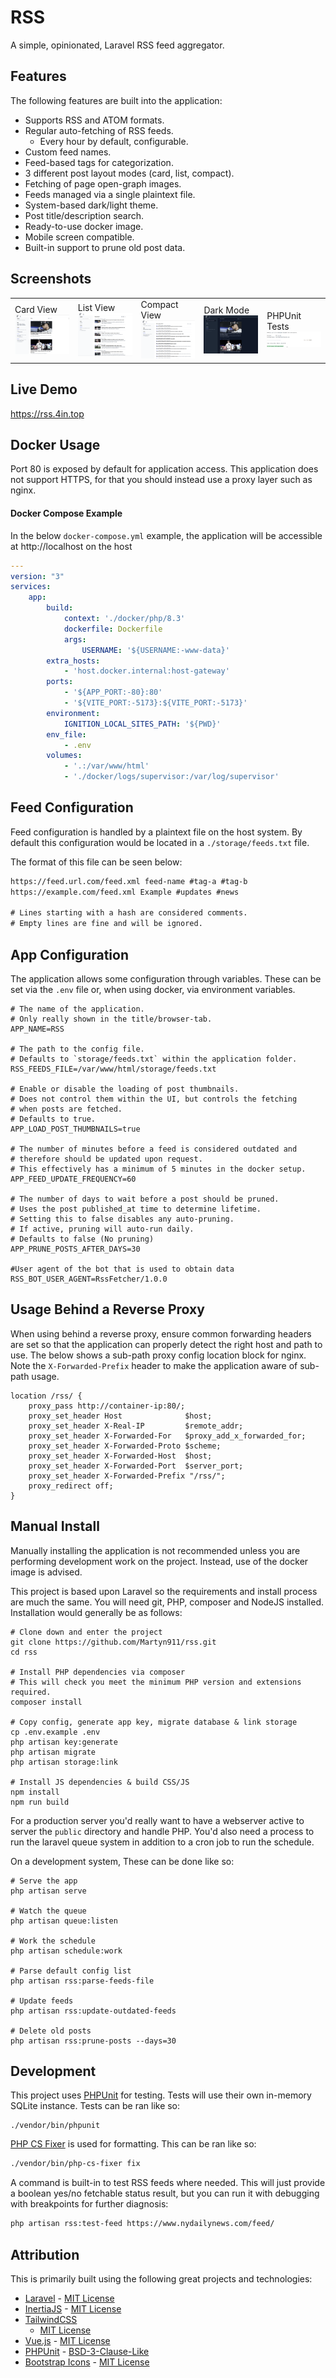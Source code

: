 # RSS

A simple, opinionated, Laravel RSS feed aggregator.

## Features

The following features are built into the application:

- Supports RSS and ATOM formats.
- Regular auto-fetching of RSS feeds.
    - Every hour by default, configurable.
- Custom feed names.
- Feed-based tags for categorization.
- 3 different post layout modes (card, list, compact).
- Fetching of page open-graph images.
- Feeds managed via a single plaintext file.
- System-based dark/light theme.
- Post title/description search.
- Ready-to-use docker image.
- Mobile screen compatible.
- Built-in support to prune old post data.

## Screenshots

<table>
	<tbody>
		<tr>
			<td width="20%">
				Card View
				<img src="./.github/screenshots/card-view.png">
			</td>
			<td width="20%">
				List View
				<img src="./.github/screenshots/list-view.png">
			</td>
			<td width="20%">
				Compact View
				<img src="./.github/screenshots/compact-view.png">
			</td>
			<td width="20%">
				Dark Mode
				<img src="./.github/screenshots/dark-mode.png">
			</td>
            <td width="20%">
                PHPUnit Tests
                <img src="./.github/screenshots/phpunit.png">
            </td>
		</tr>
	</tbody>
</table>

## Live Demo

https://rss.4in.top

## Docker Usage

Port 80 is exposed by default for application access. This application does not support HTTPS, for that you should
instead use a proxy layer such as nginx.

#### Docker Compose Example

In the below `docker-compose.yml` example, the application will be accessible at http://localhost on the host

```yml
---
version: "3"
services:
    app:
        build:
            context: './docker/php/8.3'
            dockerfile: Dockerfile
            args:
                USERNAME: '${USERNAME:-www-data}'
        extra_hosts:
            - 'host.docker.internal:host-gateway'
        ports:
            - '${APP_PORT:-80}:80'
            - '${VITE_PORT:-5173}:${VITE_PORT:-5173}'
        environment:
            IGNITION_LOCAL_SITES_PATH: '${PWD}'
        env_file:
            - .env
        volumes:
            - '.:/var/www/html'
            - './docker/logs/supervisor:/var/log/supervisor'
```

## Feed Configuration

Feed configuration is handled by a plaintext file on the host system.
By default this configuration would be located in a `./storage/feeds.txt` file.

The format of this file can be seen below:

```txt
https://feed.url.com/feed.xml feed-name #tag-a #tag-b
https://example.com/feed.xml Example #updates #news

# Lines starting with a hash are considered comments.
# Empty lines are fine and will be ignored.
```

## App Configuration

The application allows some configuration through variables.
These can be set via the `.env` file or, when using docker, via environment variables.

```shell
# The name of the application.
# Only really shown in the title/browser-tab.
APP_NAME=RSS

# The path to the config file.
# Defaults to `storage/feeds.txt` within the application folder.
RSS_FEEDS_FILE=/var/www/html/storage/feeds.txt

# Enable or disable the loading of post thumbnails.
# Does not control them within the UI, but controls the fetching
# when posts are fetched.
# Defaults to true.
APP_LOAD_POST_THUMBNAILS=true

# The number of minutes before a feed is considered outdated and
# therefore should be updated upon request.
# This effectively has a minimum of 5 minutes in the docker setup.
APP_FEED_UPDATE_FREQUENCY=60

# The number of days to wait before a post should be pruned.
# Uses the post published_at time to determine lifetime.
# Setting this to false disables any auto-pruning.
# If active, pruning will auto-run daily.
# Defaults to false (No pruning) 
APP_PRUNE_POSTS_AFTER_DAYS=30

#User agent of the bot that is used to obtain data
RSS_BOT_USER_AGENT=RssFetcher/1.0.0
```

## Usage Behind a Reverse Proxy

When using behind a reverse proxy, ensure common forwarding headers are set so that the application can properly detect
the right host and path to use.
The below shows a sub-path proxy config location block for nginx. Note the `X-Forwarded-Prefix` header to make the
application aware of sub-path usage.

```nginx
location /rss/ {
    proxy_pass http://container-ip:80/;
    proxy_set_header Host              $host;
    proxy_set_header X-Real-IP         $remote_addr;
    proxy_set_header X-Forwarded-For   $proxy_add_x_forwarded_for;
    proxy_set_header X-Forwarded-Proto $scheme;
    proxy_set_header X-Forwarded-Host  $host;
    proxy_set_header X-Forwarded-Port  $server_port;
    proxy_set_header X-Forwarded-Prefix "/rss/";
    proxy_redirect off;
}
```

## Manual Install

Manually installing the application is not recommended unless you are performing development work on the project.
Instead, use of the docker image is advised.

This project is based upon Laravel so the requirements and install process are much the same.
You will need git, PHP, composer and NodeJS installed. Installation would generally be as follows:

```shell
# Clone down and enter the project
git clone https://github.com/Martyn911/rss.git
cd rss

# Install PHP dependencies via composer
# This will check you meet the minimum PHP version and extensions required.
composer install

# Copy config, generate app key, migrate database & link storage
cp .env.example .env
php artisan key:generate
php artisan migrate
php artisan storage:link

# Install JS dependencies & build CSS/JS
npm install
npm run build
```

For a production server you'd really want to have a webserver active to server the `public` directory and handle PHP.
You'd also need a process to run the laravel queue system in addition to a cron job to run the schedule.

On a development system, These can be done like so:

```shell
# Serve the app
php artisan serve

# Watch the queue
php artisan queue:listen

# Work the schedule
php artisan schedule:work

# Parse default config list
php artisan rss:parse-feeds-file

# Update feeds
php artisan rss:update-outdated-feeds

# Delete old posts
php artisan rss:prune-posts --days=30
```

## Development

This project uses [PHPUnit](https://phpunit.de/) for testing. Tests will use their own in-memory SQLite instance. Tests
can be ran like so:

```shell
./vendor/bin/phpunit
```

[PHP CS Fixer](https://github.com/FriendsOfPHP/PHP-CS-Fixer) is used for formatting. This can be ran like so:

```bash
./vendor/bin/php-cs-fixer fix
```

A command is built-in to test RSS feeds where needed. This will just provide a boolean yes/no fetchable status result,
but you can run it with debugging with breakpoints for further diagnosis:

```bash
php artisan rss:test-feed https://www.nydailynews.com/feed/
```

## Attribution

This is primarily built using the following great projects and technologies:

- [Laravel](https://laravel.com/) - [MIT License](https://github.com/laravel/framework/blob/10.x/LICENSE.md)
- [InertiaJS](https://inertiajs.com/) - [MIT License](https://github.com/inertiajs/inertia/blob/master/LICENSE)
- [TailwindCSS](https://tailwindcss.com/)
    - [MIT License](https://github.com/tailwindlabs/tailwindcss/blob/master/LICENSE)
- [Vue.js](https://vuejs.org/) - [MIT License](https://github.com/vuejs/vue/blob/main/LICENSE)
- [PHPUnit](https://phpunit.de/) - [BSD-3-Clause-Like](https://github.com/sebastianbergmann/phpunit/blob/main/LICENSE)
- [Bootstrap Icons](https://icons.getbootstrap.com/) - [MIT License](https://github.com/twbs/icons/blob/main/LICENSE.md)
